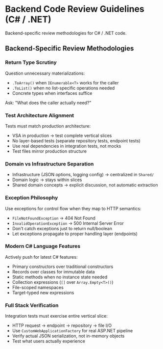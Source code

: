 # Backend Code Review Guidelines (C# / .NET)

Backend-specific review methodologies for C# / .NET code.

## Backend-Specific Review Methodologies

### Return Type Scrutiny

Question unnecessary materializations:
- `.ToArray()` when `IEnumerable<T>` works for the caller
- `.ToList()` when no list-specific operations needed
- Concrete types when interfaces suffice

Ask: "What does the caller actually need?"

### Test Architecture Alignment

Tests must match production architecture:
- VSA in production → test complete vertical slices
- No layer-based tests (separate repository tests, endpoint tests)
- Use real dependencies in integration tests, not mocks
- Test files mirror production structure

### Domain vs Infrastructure Separation

- Infrastructure (JSON options, logging config) → centralized in `Shared/`
- Domain logic → stays within slices
- Shared domain concepts → explicit discussion, not automatic extraction

### Exception Philosophy

Use exceptions for control flow when they map to HTTP semantics:
- `FileNotFoundException` → 404 Not Found
- `InvalidOperationException` → 500 Internal Server Error
- Don't catch exceptions just to return null/boolean
- Let exceptions propagate to proper handling layer (endpoints)

### Modern C# Language Features

Actively push for latest C# features:
- Primary constructors over traditional constructors
- Records over classes for immutable data
- Static methods when no instance state needed
- Collection expressions (`[]` over `Array.Empty<T>()`)
- File-scoped namespaces
- Target-typed new expressions

### Full Stack Verification

Integration tests must exercise entire vertical slice:
- HTTP request → endpoint → repository → file I/O
- Use `CustomWebApplicationFactory` for real ASP.NET pipeline
- Verify actual JSON serialization, not in-memory objects
- Test what users actually experience
